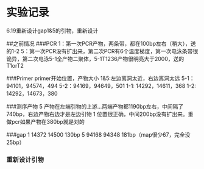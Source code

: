 # 实验记录
6.19重新设计gap1&5的引物，重新设计

##之前情况
###PCR
1：第一次PCR产物，两条带，都在100bp左右（稍大），送的1-2
5：第一次PCR没有扩出来，第二次PCR有6个温度梯度，第一次电泳条带很诡异，第二次电泳5-1全产物二聚体，5-1T1236产物很明亮大于2000，送的T1orT2

###Primer
primer开始位置，产物大小
1&5:左边离洞太近，右边离洞太远 
5-1：94101，94574，494
5-2：94169，94649，501
1-1: 14292，14611，368
1-2: 14292，14673，380

###测序产物
5
产物在左端引物的上游...两端产物都1190bp左右，中间隔了740bp，右边产物右边才是左边引物
1
位置很正确，中间200bp没有扩出来。重做pcr如果产物在380bp就是对的

###gap
1
14372 14500 130bp
5
94168 94348 181bp（map很少67，完全没25bp）


### 重新设计引物